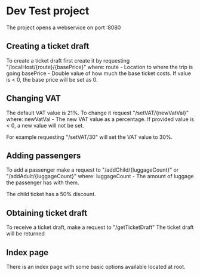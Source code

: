 # Dev Test project

The project opens a webservice on port :8080

## Creating a ticket draft
To create a ticket draft first create it by requesting "/localHost/{route}/{basePrice}" where:
route - Location to where the trip is going
basePrice - Double value of how much the base ticket costs. If value is < 0, the base price will be set as 0.

## Changing VAT
The default VAT value is 21%. 
To change it request "/setVAT/{newVatVal}" where:
newVatVal - The new VAT value as a percentage. If provided value is < 0, a new value will not be set.

For example requesting "/setVAT/30" will set the VAT value to 30%.

##  Adding passengers
To add a passenger make a request to "/addChild/{luggageCount}" or "/addAdult/{luggageCount}" where:
luggageCount - The amount of luggage the passenger has with them.

The child ticket has a 50% discount.

## Obtaining ticket draft
To receive a ticket draft, make a request to "/getTicketDraft"
The ticket draft will be returned

## Index page
There is an index page with some basic options available located at root.
